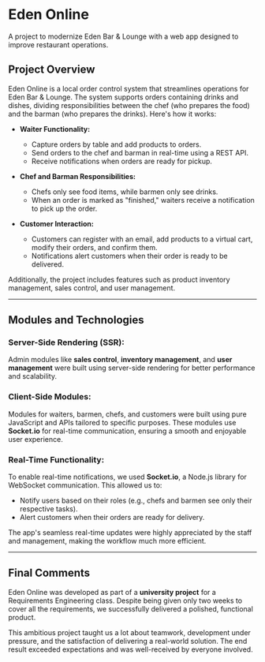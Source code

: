 # Eden Online  
A project to modernize Eden Bar & Lounge with a web app designed to improve restaurant operations.

## Project Overview  
Eden Online is a local order control system that streamlines operations for Eden Bar & Lounge. The system supports orders containing drinks and dishes, dividing responsibilities between the chef (who prepares the food) and the barman (who prepares the drinks). Here's how it works:  

- **Waiter Functionality:**  
  - Capture orders by table and add products to orders.  
  - Send orders to the chef and barman in real-time using a REST API.  
  - Receive notifications when orders are ready for pickup.  

- **Chef and Barman Responsibilities:**  
  - Chefs only see food items, while barmen only see drinks.  
  - When an order is marked as "finished," waiters receive a notification to pick up the order.  

- **Customer Interaction:**  
  - Customers can register with an email, add products to a virtual cart, modify their orders, and confirm them.  
  - Notifications alert customers when their order is ready to be delivered.  

Additionally, the project includes features such as product inventory management, sales control, and user management.  

---

## Modules and Technologies  
### Server-Side Rendering (SSR):  
Admin modules like **sales control**, **inventory management**, and **user management** were built using server-side rendering for better performance and scalability.  

### Client-Side Modules:  
Modules for waiters, barmen, chefs, and customers were built using pure JavaScript and APIs tailored to specific purposes. These modules use **Socket.io** for real-time communication, ensuring a smooth and enjoyable user experience.  

### Real-Time Functionality:  
To enable real-time notifications, we used **Socket.io**, a Node.js library for WebSocket communication. This allowed us to:  
- Notify users based on their roles (e.g., chefs and barmen see only their respective tasks).  
- Alert customers when their orders are ready for delivery.  

The app's seamless real-time updates were highly appreciated by the staff and management, making the workflow much more efficient.  

---

## Final Comments  
Eden Online was developed as part of a **university project** for a Requirements Engineering class. Despite being given only two weeks to cover all the requirements, we successfully delivered a polished, functional product.  

This ambitious project taught us a lot about teamwork, development under pressure, and the satisfaction of delivering a real-world solution. The end result exceeded expectations and was well-received by everyone involved.  
